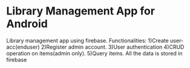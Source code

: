 # Library Management App for Android


Library management app using firebase.
Functionalities:
1)Create user-acc(enduser)
2)Register admin account.
3)User authentication
4)CRUD operation on items(admin only).
5)Query items.
All the data is stored in firebase
